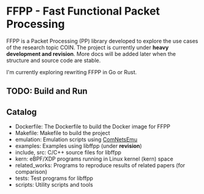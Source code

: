 # FFPP - Fast Functional Packet Processing

FFPP is a Packet Processing (PP) library developed to explore the use cases of the research topic COIN.
The project is currently under **heavy development and revision**.
More docs will be added later when the structure and source code are stable.

I'm currently exploring rewriting FFPP in Go or Rust.

## TODO: Build and Run

## Catalog

- Dockerfile: The Dockerfile to build the Docker image for FFPP
- Makefile: Makefile to build the project
- emulation: Emulation scripts using [ComNetsEmu](https://github.com/stevelorenz/comnetsemu)
- examples: Examples using libffpp (under **revision**)
- include, src: C/C++ source files for libffpp
- kern: eBPF/XDP programs running in Linux kernel (kern) space
- related\_works: Programs to reproduce results of related papers (for comparison)
- tests: Test programs for libffpp
- scripts: Utility scripts and tools
